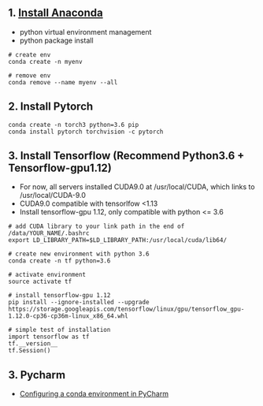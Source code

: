 
## 1. [Install Anaconda](https://docs.anaconda.com/anaconda/install/linux/)
* python virtual environment management
* python package install
```
# create env
conda create -n myenv

# remove env
conda remove --name myenv --all
```

## 2. Install Pytorch
```
conda create -n torch3 python=3.6 pip
conda install pytorch torchvision -c pytorch
```

## 3. Install Tensorflow (Recommend Python3.6 + Tensorflow-gpu1.12)
* For now, all servers installed CUDA9.0 at /usr/local/CUDA, which links to /usr/local/CUDA-9.0
* CUDA9.0 compatible with tensorlfow <1.13
* Install tensorflow-gpu 1.12, only compatible with python <= 3.6
```
# add CUDA library to your link path in the end of /data/YOUR_NAME/.bashrc
export LD_LIBRARY_PATH=$LD_LIBRARY_PATH:/usr/local/cuda/lib64/

# create new environment with python 3.6
conda create -n tf python=3.6

# activate environment
source activate tf

# install tensorflow-gpu 1.12
pip install --ignore-installed --upgrade https://storage.googleapis.com/tensorflow/linux/gpu/tensorflow_gpu-1.12.0-cp36-cp36m-linux_x86_64.whl

# simple test of installation
import tensorflow as tf
tf.__version__
tf.Session()
```

## 3. Pycharm

* [Configuring a conda environment in PyCharm](https://docs.anaconda.com/anaconda/user-guide/tasks/pycharm/)

